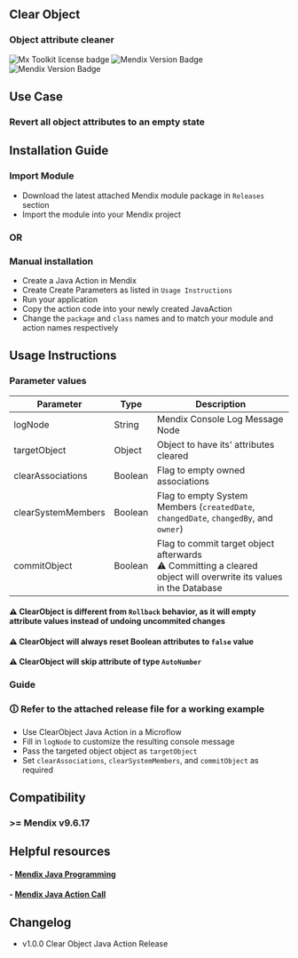 ## Clear Object

### Object attribute cleaner

![Mx Toolkit license badge](https://img.shields.io/github/license/Mx-Toolkit/java-clear-object) ![Mendix Version Badge](https://img.shields.io/badge/Category-JavaAction-gren) ![Mendix Version Badge](https://img.shields.io/badge/Mendix-v9.6.x-blue)

## Use Case

### Revert all object attributes to an empty state

## Installation Guide

### Import Module

- Download the latest attached Mendix module package in `Releases` section
- Import the module into your Mendix project

### OR

### Manual installation

- Create a Java Action in Mendix
- Create Create Parameters as listed in `Usage Instructions`
- Run your application
- Copy the action code into your newly created JavaAction
- Change the `package` and `class` names and  to match your module and action names respectively

## Usage Instructions

### Parameter values

| Parameter               | Type    | Description    |
|-------------------------|---------|----------------|
| logNode                 | String  | Mendix Console Log Message Node    |
| targetObject            | Object  | Object to have its' attributes cleared    |
| clearAssociations       | Boolean | Flag to empty owned associations    |
| clearSystemMembers      | Boolean | Flag to empty System Members (`createdDate`, `changedDate`, `changedBy`, and `owner`)    |
| commitObject            | Boolean | Flag to commit target object afterwards <br> ⚠ Committing a cleared object will overwrite its values in the Database  |


#### ⚠ ClearObject is different from `Rollback` behavior, as it will empty attribute values instead of undoing uncommited changes
#### ⚠ ClearObject will always reset Boolean attributes to `false` value
#### ⚠ ClearObject will skip attribute of type `AutoNumber`

### Guide

### 🛈 Refer to the attached release file for a working example

- Use ClearObject Java Action in a Microflow
- Fill in `logNode` to customize the resulting console message
- Pass the targeted object object as `targetObject`
- Set `clearAssociations`, `clearSystemMembers`,  and `commitObject` as required

## Compatibility

### >= Mendix v9.6.17

## Helpful resources

#### - [Mendix Java Programming](https://docs.mendix.com/refguide/java-programming/)
#### - [Mendix Java Action Call](https://docs.mendix.com/refguide/java-action-call/)

## Changelog

- v1.0.0 Clear Object Java Action Release
